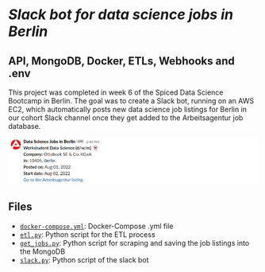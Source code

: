 # *Slack bot for data science jobs in Berlin*
## API, MongoDB, Docker, ETLs, Webhooks and .env

This project was completed in week 6 of the Spiced Data Science Bootcamp in Berlin. The goal was to create a Slack bot, running on an AWS EC2, which automatically posts new data science job listings for Berlin in our cohort Slack channel once they get added to the Arbeitsagentur job database.

![](slack_bot.png)

## Files

- [`docker-compose.yml`](docker_project/docker-compose.yml): Docker-Compose .yml file
- [`etl.py`](docker_project/etl_job/etl.py): Python script for the ETL process
- [`get_jobs.py`](docker_project/job_collector/get_jobs.py): Python script for scraping and saving the job listings into the MongoDB
- [`slack.py`](docker_project/slack_bot/slack.py): Python script of the slack bot
